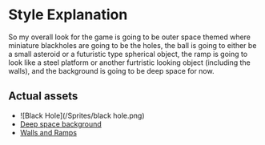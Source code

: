 # Style Explanation
So my overall look for the game is going to be outer space themed where miniature blackholes are going to be the holes, the ball is going to either be a small asteroid or a futuristic type spherical object, the ramp is going to look like a steel platform or another furtristic looking object (including the walls), and the background is going to be deep space for now.
## Actual assets
- ![Black Hole](/Sprites/black hole.png)
- [Deep space background](https://assetstore.unity.com/packages/3d/environments/sci-fi/vast-outer-space-38913)
- [Walls and Ramps](https://github.com/JCDM122300/Unity-Game-Project--Ice-Cold-Beer-Based-Game/tree/master/Ice%20Cold%20Beer%20Unity%20Project/Assets/QS/Abstract%20backgrounds/Textures)
